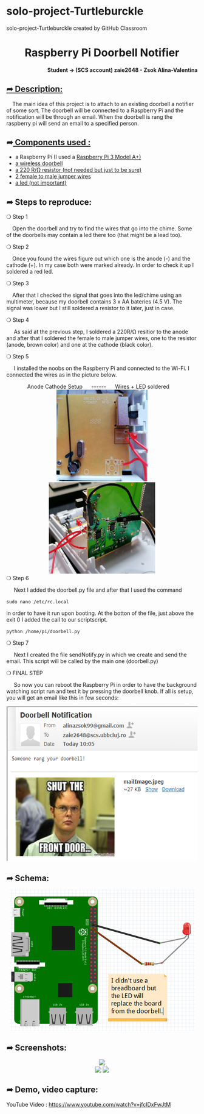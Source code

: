 # solo-project-Turtleburckle
solo-project-Turtleburckle created by GitHub Classroom
<h1 align="center"> Raspberry Pi Doorbell Notifier </h1> 
<h4 align="right">Student &rarr; (SCS account) zaie2648 - Zsok Alina-Valentina</h4>
<h2 align="left"><u>&#10150; Description: </u></h2>
<p>&nbsp;&nbsp;&nbsp;&nbsp;The main idea of this project is to attach to an existing doorbell a notifier of some sort. The doorbell will be connected to a Raspberry Pi and the notification will be through an email. When the doorbell is rang the raspberry pi will send an email to a specified person.</p>
<p></p>
<h2 align="left">&#10150;<u> Components used :</u></h2>

<ul>
  <li> a Raspberry Pi (I used a <a href="https://www.optimusdigital.ro/ro/placi-raspberry-pi/7195-raspberry-pi-3-model-a-plus.html?search_query=raspberry+pi+3&results=400">Raspberry Pi 3 Model A+)</a></li>
  <li> <a href="https://www.bricodepot.ro/electrice/sisteme-de-securitate/set-wireless-sonerie-si-buton.html">a wireless doorbell </a></li>
  <li> <a href="https://www.optimusdigital.ro/ro/componente-electronice-rezistoare/10928-plusivo-kit-250-buc-rezistoare.html?search_query=rezistoare&results=78"> a 220 R/&#8486; resistor (not needed but just to be sure)</a></li>
  <li> <a href="https://www.optimusdigital.ro/ro/fire-fire-mufate/879-set-fire-mama-tata-10p-30-cm.html?search_query=fire&results=421">2 female to male jumper wires </a></li>
  <li> <a href="https://www.optimusdigital.ro/ro/optoelectronice-led-uri/696-led-rou-de-3-mm-cu-lentile-difuze.html?search_query=led&results=821">a led (not important) </a></li> 
</ul>

<p></p>
<h2> &#10150; Steps to reproduce:</h2>
  
  <div>&#10061; Step 1</div> 
  <p>&nbsp;&nbsp;&nbsp;&nbsp;Open the doorbell and try to find the wires that go into the chime. Some of the doorbells may contain a led there too (that might be a lead too).</p>
  <div>&#10061; Step 2</div> 
  <p>&nbsp;&nbsp;&nbsp;&nbsp;Once you found the wires figure out which one is the anode (-) and the cathode (+). In my case both were marked already. In order to check it up I soldered a red led.</p>
  <div> &#10061; Step 3 </div>
  <p>&nbsp;&nbsp;&nbsp;&nbsp;After that I checked the signal that goes into the led/chime using an multimeter, because my doorbell contains 3 x AA bateries (4.5 V). The signal was lower but I still soldered a resistor to it later, just in case.</p>
  <div> &#10061; Step 4 </div>
  
  <p>&nbsp;&nbsp;&nbsp;&nbsp; As said at the previous step, I soldered a 220R/&#8486; resitior to the anode and after that I soldered the female to male jumper wires, one to the resistor (anode, brown color) and one at the cathode (black color).</p>
  <div> &#10061; Step 5 </div>
  <p>&nbsp;&nbsp;&nbsp;&nbsp; I installed the noobs on the Raspberry Pi and connected to the Wi-Fi. I connected the wires as in the picture below.</p>
  <div align="center">Anode Cathode Setup &nbsp;&nbsp;&nbsp;&nbsp;  ------ &nbsp;&nbsp;&nbsp;&nbsp; Wires + LED soldered &nbsp;&nbsp;&nbsp;&nbsp;</div>
  <div align="center">
  <img src="anodeCathode.jpeg" alt="Anode and Cathode in my project" width="240" height="240"></img>
  <img src="WiresSoldered.jpeg" alt="Wired Soldered" width="280" height="240"></img>
  </div>
  <div> &#10061; Step 6 </div>
  <p>&nbsp;&nbsp;&nbsp;&nbsp; Next I added the doorbell.py file and after that I used the command </p>
  
  ```
  sudo nano /etc/rc.local
  ```
  
  <p>in order to have it run upon booting. At the botton of the file, just above the exit 0 I added the call to our scriptscript.</p>
  
  ```
  python /home/pi/doorbell.py
  ```
  <div> &#10061; Step 7 </div>
  <p>&nbsp;&nbsp;&nbsp;&nbsp; Next I created the file sendNotify.py in which we create and send the email. This script will be called by the main one (doorbell.py)</p>
  
  <div> &#10061; FINAL STEP </div>
  <p>&nbsp;&nbsp;&nbsp;&nbsp; So now you can reboot the Raspberry Pi in order to have the background watching script run and test it by pressing the doorbell knob. If all is setup, you will get an email like this in few seconds: </p>
  <div align="center"><img src="doorbellMail.PNG" alt="Doorbell Mail Recieved"  width="580" height="406"></img></div>
  
  <h2> &#10150; Schema:</h2>
  <div align="center"><img src="Schema.PNG"></img></div>
  
  <h2>&#10150; Screenshots: </h2>
  <div align="center"><img src="openSoldered.gif" ></img></div>
  <div align="center">
  <img src="openFunctioning.gif"></img>
  <img src="closedFunctioning.gif"></img>
  </div>
  
  <h2>&#10150; Demo, video capture: </h2>
  
  YouTube Video : https://www.youtube.com/watch?v=jfclDxFwJtM
  



